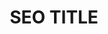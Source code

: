 ---
layout: events
page_name: Events
title: SEO TITLE
description: SEO META
h1: Events
intro:  intro
seo_section:
  title: SEO section title
  content: |-
    SEO section content
published: false
---